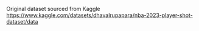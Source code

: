 Original dataset sourced from Kaggle
https://www.kaggle.com/datasets/dhavalrupapara/nba-2023-player-shot-dataset/data
